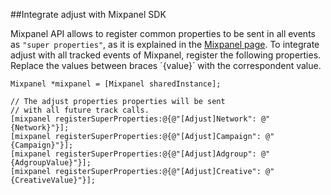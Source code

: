 ##Integrate adjust with Mixpanel SDK

Mixpanel API allows to register common properties to be sent in all events as `"super properties"`, as it is explained in the [Mixpanel page][mixpanel_ios]. To integrate adjust with all tracked events of Mixpanel, register the following properties. Replace the values between braces ´{value}´ with the correspondent value.

```objc
Mixpanel *mixpanel = [Mixpanel sharedInstance];

// The adjust properties properties will be sent
// with all future track calls.
[mixpanel registerSuperProperties:@{@"[Adjust]Network": @"{Network}"}];
[mixpanel registerSuperProperties:@{@"[Adjust]Campaign": @"{Campaign}"}];
[mixpanel registerSuperProperties:@{@"[Adjust]Adgroup": @"{AdgroupValue}"}];
[mixpanel registerSuperProperties:@{@"[Adjust]Creative": @"{CreativeValue}"}];
```

[mixpanel_ios]: https://mixpanel.com/help/reference/ios#super-properties
